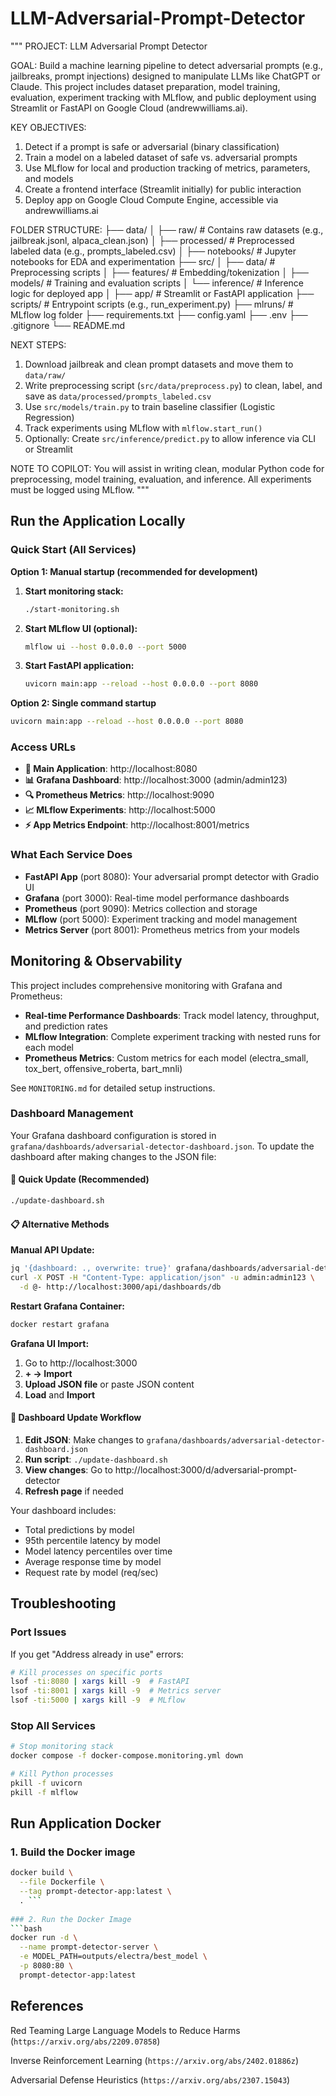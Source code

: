 # LLM-Adversarial-Prompt-Detector

"""
PROJECT: LLM Adversarial Prompt Detector

GOAL:
Build a machine learning pipeline to detect adversarial prompts (e.g., jailbreaks, prompt injections) designed to manipulate LLMs like ChatGPT or Claude. This project includes dataset preparation, model training, evaluation, experiment tracking with MLflow, and public deployment using Streamlit or FastAPI on Google Cloud (andrewwilliams.ai).

KEY OBJECTIVES:
1. Detect if a prompt is safe or adversarial (binary classification)
2. Train a model on a labeled dataset of safe vs. adversarial prompts
3. Use MLflow for local and production tracking of metrics, parameters, and models
4. Create a frontend interface (Streamlit initially) for public interaction
5. Deploy app on Google Cloud Compute Engine, accessible via andrewwilliams.ai

FOLDER STRUCTURE:
├── data/
│   ├── raw/            # Contains raw datasets (e.g., jailbreak.jsonl, alpaca_clean.json)
│   ├── processed/      # Preprocessed labeled data (e.g., prompts_labeled.csv)
│
├── notebooks/          # Jupyter notebooks for EDA and experimentation
├── src/
│   ├── data/           # Preprocessing scripts
│   ├── features/       # Embedding/tokenization
│   ├── models/         # Training and evaluation scripts
│   └── inference/      # Inference logic for deployed app
│
├── app/                # Streamlit or FastAPI application
├── scripts/            # Entrypoint scripts (e.g., run_experiment.py)
├── mlruns/             # MLflow log folder
├── requirements.txt
├── config.yaml
├── .env
├── .gitignore
└── README.md

NEXT STEPS:
1. Download jailbreak and clean prompt datasets and move them to `data/raw/`
2. Write preprocessing script (`src/data/preprocess.py`) to clean, label, and save as `data/processed/prompts_labeled.csv`
3. Use `src/models/train.py` to train baseline classifier (Logistic Regression)
4. Track experiments using MLflow with `mlflow.start_run()`
5. Optionally: Create `src/inference/predict.py` to allow inference via CLI or Streamlit

NOTE TO COPILOT:
You will assist in writing clean, modular Python code for preprocessing, model training, evaluation, and inference. All experiments must be logged using MLflow.
"""



## Run the Application Locally

### Quick Start (All Services)

**Option 1: Manual startup (recommended for development)**

1. **Start monitoring stack:**
   ```bash
   ./start-monitoring.sh
   ```

2. **Start MLflow UI (optional):**
   ```bash
   mlflow ui --host 0.0.0.0 --port 5000
   ```

3. **Start FastAPI application:**
   ```bash
   uvicorn main:app --reload --host 0.0.0.0 --port 8080
   ```

**Option 2: Single command startup**
```bash
uvicorn main:app --reload --host 0.0.0.0 --port 8080
```

### Access URLs
- **🚀 Main Application**: http://localhost:8080
- **📊 Grafana Dashboard**: http://localhost:3000 (admin/admin123)
- **🔍 Prometheus Metrics**: http://localhost:9090
- **📈 MLflow Experiments**: http://localhost:5000
- **⚡ App Metrics Endpoint**: http://localhost:8001/metrics

### What Each Service Does
- **FastAPI App** (port 8080): Your adversarial prompt detector with Gradio UI
- **Grafana** (port 3000): Real-time model performance dashboards
- **Prometheus** (port 9090): Metrics collection and storage
- **MLflow** (port 5000): Experiment tracking and model management
- **Metrics Server** (port 8001): Prometheus metrics from your models


## Monitoring & Observability

This project includes comprehensive monitoring with Grafana and Prometheus:

- **Real-time Performance Dashboards**: Track model latency, throughput, and prediction rates
- **MLflow Integration**: Complete experiment tracking with nested runs for each model
- **Prometheus Metrics**: Custom metrics for each model (electra_small, tox_bert, offensive_roberta, bart_mnli)

See `MONITORING.md` for detailed setup instructions.

### Dashboard Management

Your Grafana dashboard configuration is stored in `grafana/dashboards/adversarial-detector-dashboard.json`. To update the dashboard after making changes to the JSON file:

#### 🚀 Quick Update (Recommended)
```bash
./update-dashboard.sh
```

#### 📋 Alternative Methods

**Manual API Update:**
```bash
jq '{dashboard: ., overwrite: true}' grafana/dashboards/adversarial-detector-dashboard.json | \
curl -X POST -H "Content-Type: application/json" -u admin:admin123 \
  -d @- http://localhost:3000/api/dashboards/db
```

**Restart Grafana Container:**
```bash
docker restart grafana
```

**Grafana UI Import:**
1. Go to http://localhost:3000
2. **+ → Import**
3. **Upload JSON file** or paste JSON content
4. **Load** and **Import**

#### 🎯 Dashboard Update Workflow
1. **Edit JSON**: Make changes to `grafana/dashboards/adversarial-detector-dashboard.json`
2. **Run script**: `./update-dashboard.sh`
3. **View changes**: Go to http://localhost:3000/d/adversarial-prompt-detector
4. **Refresh page** if needed

Your dashboard includes:
- Total predictions by model
- 95th percentile latency by model  
- Model latency percentiles over time
- Average response time by model
- Request rate by model (req/sec)

## Troubleshooting

### Port Issues
If you get "Address already in use" errors:
```bash
# Kill processes on specific ports
lsof -ti:8080 | xargs kill -9  # FastAPI
lsof -ti:8001 | xargs kill -9  # Metrics server
lsof -ti:5000 | xargs kill -9  # MLflow
```

### Stop All Services
```bash
# Stop monitoring stack
docker compose -f docker-compose.monitoring.yml down

# Kill Python processes
pkill -f uvicorn
pkill -f mlflow
```

## Run Application Docker 

### 1. Build the Docker image

```bash
docker build \
  --file Dockerfile \
  --tag prompt-detector-app:latest \
  . ```
 
### 2. Run the Docker Image
```bash
docker run -d \
  --name prompt-detector-server \
  -e MODEL_PATH=outputs/electra/best_model \
  -p 8080:80 \
  prompt-detector-app:latest
```

## References 

Red Teaming Large Language Models to Reduce Harms (`https://arxiv.org/abs/2209.07858`)

Inverse Reinforcement Learning (`https://arxiv.org/abs/2402.01886z`)

Adversarial Defense Heuristics (`https://arxiv.org/abs/2307.15043`)